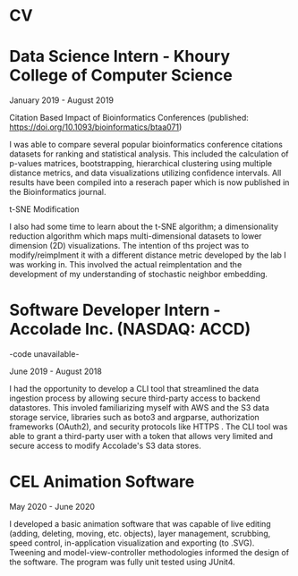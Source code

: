 # CV

# Data Science Intern - Khoury College of Computer Science

January 2019 - August 2019

Citation Based Impact of Bioinformatics Conferences (published: https://doi.org/10.1093/bioinformatics/btaa071)

I was able to compare several popular bioinformatics conference citations datasets for ranking and statistical analysis. This included the calculation of p-values matrices, bootstrapping, hierarchical clustering using multiple distance metrics, and data visualizations utilizing confidence intervals. All results have been compiled into a reserach paper which is now published in the Bioinformatics journal.

t-SNE Modification

I also had some time to learn about the t-SNE algorithm; a dimensionality reduction algorithm which maps multi-dimensional datasets to lower dimension (2D) visualizations. The intention of ths project was to modify/reimplment it with a different distance metric developed by the lab I  was working in. This involved the actual reimplentation and the development of my understanding of stochastic neighbor embedding.

# Software Developer Intern - Accolade Inc. (NASDAQ: ACCD)
-code unavailable-

June 2019 - August 2018

I had the opportunity to develop a CLI tool that streamlined the data ingestion process by allowing secure third-party access to backend datastores. This involed familiarizing myself with AWS and the S3 data storage service, libraries such as boto3 and argparse, authorization frameworks (OAuth2), and security protocols like HTTPS . The CLI tool was able to grant a third-party user with a token that allows very limited and secure access to modify Accolade's S3 data stores.

# CEL Animation Software

May 2020 - June 2020

I developed a basic animation software that was capable of live editing (adding, deleting, moving, etc. objects), layer management, scrubbing, speed control, in-application visualization and exporting (to .SVG). Tweening and model-view-controller methodologies informed the design of the software. The program was fully unit tested using JUnit4.
